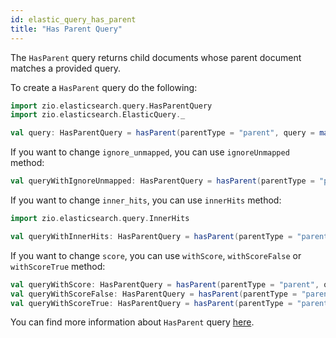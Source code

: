 ```yaml
---
id: elastic_query_has_parent
title: "Has Parent Query"
---
```


The `HasParent` query returns child documents whose parent document matches a provided query.

To create a `HasParent` query do the following:
```scala
import zio.elasticsearch.query.HasParentQuery
import zio.elasticsearch.ElasticQuery._

val query: HasParentQuery = hasParent(parentType = "parent", query = matches(Document.stringField, "test"))
```

If you want to change `ignore_unmapped`, you can use `ignoreUnmapped` method:
```scala
val queryWithIgnoreUnmapped: HasParentQuery = hasParent(parentType = "parent", query = matches(Document.stringField, "test")).ignoreUnmapped(true)
```

If you want to change `inner_hits`, you can use `innerHits` method:
```scala
import zio.elasticsearch.query.InnerHits

val queryWithInnerHits: HasParentQuery = hasParent(parentType = "parent", query = matches(Document.stringField, "test")).innerHits(innerHits = InnerHits.from(5))
```

If you want to change `score`, you can use `withScore`, `withScoreFalse` or `withScoreTrue` method:
```scala
val queryWithScore: HasParentQuery = hasParent(parentType = "parent", query = matches(Document.intField, "test")).withScore(true)
val queryWithScoreFalse: HasParentQuery = hasParent(parentType = "parent", query = matches(Document.intField, "test")).withScoreFalse
val queryWithScoreTrue: HasParentQuery = hasParent(parentType = "parent", query = matches(Document.intField, "test")).withScoreTrue
```

You can find more information about `HasParent` query [here](https://www.elastic.co/guide/en/elasticsearch/reference/7.17/query-dsl-has-parent-query.html).
